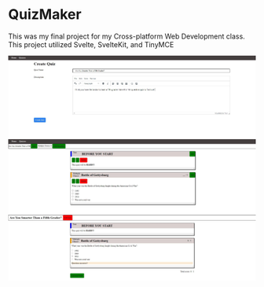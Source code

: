 # QuizMaker
This was my final project for my Cross-platform Web Development class. This project utilized Svelte, SvelteKit, and TinyMCE

![Create Quiz Image](https://github.com/brianb12321/QuizMaker/raw/master/images/CreateQuestion.JPG)
![Edit Quiz Image](https://github.com/brianb12321/QuizMaker/raw/master/images/EditQuiz.JPG)
![Graded Quiz Image](https://github.com/brianb12321/QuizMaker/raw/master/images/GradedQuiz.JPG)
